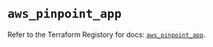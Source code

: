 # `aws_pinpoint_app`

Refer to the Terraform Registory for docs: [`aws_pinpoint_app`](https://registry.terraform.io/providers/hashicorp/aws/3.76.1/docs/resources/pinpoint_app).
